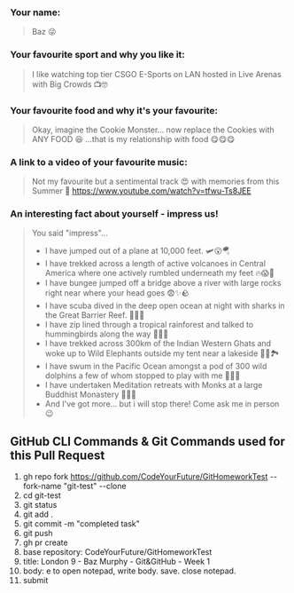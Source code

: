 ### Your name:

> Baz :stuck_out_tongue_winking_eye:

### Your favourite sport and why you like it:

> I like watching top tier CSGO E-Sports on LAN hosted in Live Arenas with Big Crowds :tv::nerd_face:

### Your favourite food and why it's your favourite:

> Okay, imagine the Cookie Monster... now replace the Cookies with ANY FOOD :laughing: ...that is my relationship with food :yum::yum::yum:

### A link to a video of your favourite music:

> Not my favourite but a sentimental track :heart_eyes: with memories from this Summer :yellow_heart:
> https://www.youtube.com/watch?v=tfwu-Ts8JEE

### An interesting fact about yourself - impress us!

> You said "impress"...
>
> - I have jumped out of a plane at 10,000 feet. :small_airplane::open_mouth::parachute:
> - I have trekked across a length of active volcanoes in Central America where one actively rumbled underneath my feet :fire::scream::volcano:
> - I have bungee jumped off a bridge above a river with large rocks right near where your head goes :fearful::sparkles::rock:
> - I have scuba dived in the deep open ocean at night with sharks in the Great Barrier Reef. :shark::star_struck::shark:
> - I have zip lined through a tropical rainforest and talked to hummingbirds along the way :herb::parrot::herb:
> - I have trekked across 300km of the Indian Western Ghats and woke up to Wild Elephants outside my tent near a lakeside :elephant::tent::national_park:
> - I have swum in the Pacific Ocean amongst a pod of 300 wild dolphins a few of whom stopped to play with me :dolphin::sunglasses::dolphin:
> - I have undertaken Meditation retreats with Monks at a large Buddhist Monastery :sunrise_over_mountains::pray::relieved:
> - And I've got more... but i will stop there! Come ask me in person :wink:

## GitHub CLI Commands & Git Commands used for this Pull Request

1. gh repo fork https://github.com/CodeYourFuture/GitHomeworkTest --fork-name "git-test" --clone
2. cd git-test
3. git status
4. git add .
5. git commit -m "completed task"
6. git push
7. gh pr create
8. base repository: CodeYourFuture/GitHomeworkTest
9. title: London 9 - Baz Murphy - Git&GitHub - Week 1
10. body: e to open notepad, write body. save. close notepad.
11. submit
